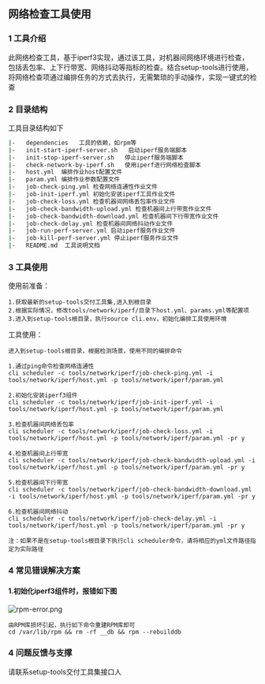 ## 网络检查工具使用

### 1 工具介绍
此网络检查工具，基于iperf3实现，通过该工具，对机器间网络环境进行检查，
包括丢包率、上下行带宽、网络抖动等指标的检查。结合setup-tools进行使用，
将网络检查项通过编排任务的方式去执行，无需繁琐的手动操作，实现一键式的检查


### 2 目录结构

工具目录结构如下
```bash
|-   dependencies   工具的依赖，如rpm等
|-   init-start-iperf-server.sh   启动iperf服务端脚本
|-   init-stop-iperf-server.sh   停止iperf服务端脚本
|-   check-network-by-iperf.sh   使用iperf进行网络检查脚本
|-   host.yml  编排作业host配置文件
|-   param.yml 编排作业参数配置文件
|-   job-check-ping.yml 检查网络连通性作业文件
|-   job-init-iperf.yml 初始化安装iperf工具作业文件
|-   job-check-loss.yml 检查机器间网络丢包率作业文件
|-   job-check-bandwidth-upload.yml 检查机器间上行带宽作业文件
|-   job-check-bandwidth-download.yml 检查机器间下行带宽作业文件
|-   job-check-delay.yml 检查机器间网络抖动作业文件
|-   job-run-perf-server.yml 启动iperf服务作业文件
|-   job-kill-perf-server.yml 停止iperf服务作业文件
|-   README.md  工具说明文档
```

### 3 工具使用

使用前准备：
```
1.获取最新的setup-tools交付工具集,进入到根目录
2.根据实际情况，修改tools/network/iperf/目录下host.yml、params.yml等配置项
3.进入到setup-tools根目录，执行source cli.env，初始化编排工具使用环境
```

工具使用：

```
进入到setup-tools根目录，根据检测场景，使用不同的编排命令

1.通过ping命令检查网络连通性
cli scheduler -c tools/network/iperf/job-check-ping.yml -i tools/network/iperf/host.yml -p tools/network/iperf/param.yml

2.初始化安装iperf3组件
cli scheduler -c tools/network/iperf/job-init-iperf.yml -i tools/network/iperf/host.yml -p tools/network/iperf/param.yml

3.检查机器间网络丢包率  
cli scheduler -c tools/network/iperf/job-check-loss.yml -i tools/network/iperf/host.yml -p tools/network/iperf/param.yml -pr y

4.检查机器间上行带宽
cli scheduler -c tools/network/iperf/job-check-bandwidth-upload.yml -i tools/network/iperf/host.yml -p tools/network/iperf/param.yml -pr y

5.检查机器间下行带宽
cli scheduler -c tools/network/iperf/job-check-bandwidth-download.yml -i tools/network/iperf/host.yml -p tools/network/iperf/param.yml -pr y

6.检查机器间网络抖动
cli scheduler -c tools/network/iperf/job-check-delay.yml -i tools/network/iperf/host.yml -p tools/network/iperf/param.yml -pr y

注：如果不是在setup-tools根目录下执行cli scheduler命令，请将相应的yml文件路径指定为实际路径
```

### 4 常见错误解决方案

#### 1.初始化iperf3组件时，报错如下图
![rpm-error.png](rpm-error.png)
```
由RPM库损坏引起，执行如下命令重建RPM库即可
cd /var/lib/rpm && rm -rf __db && rpm --rebuilddb
```

### 4 问题反馈与支撑
 请联系setup-tools交付工具集接口人


